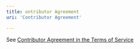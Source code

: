 ```yaml
---
title: ontributor Agreement
uri: 'Contributor Agreement'

---
```

See [Contributor Agreement in the Terms of Service](http://docs.webplatform.org/wiki/MediaWiki:Site-terms-of-service)